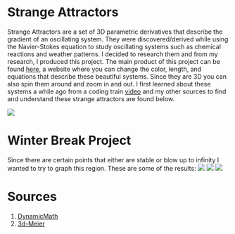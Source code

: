 # Strange Attractors
Strange Attractors are a set of 3D parametric derivatives that describe the gradient of an oscillating system. They were discovered/derived while using the Navier-Stokes equation to study oscillating systems such as chemical reactions and weather patterns. I decided to research them and from my research, I produced this project. The main product of this project can be found [here](https://lucianchauvin.com/StrangeAttractors), a website where you can change the color, length, and equations that describe these beautiful systems. Since they are 3D you can also spin them around and zoom in and out. I first learned about these systems a while ago from a coding train [video](https://www.youtube.com/watch?v=f0lkz2gSsIk) and my other sources to find and understand these strange attractors are found below. 

![](https://github.com/lucianchauvin/StrangeAttractors/blob/master/Halvorsen/halvorsenAttractor.gif)


# Winter Break Project
Since there are certain points that either are stable or blow up to infinity I wanted to try to graph this region. These are some of the results:
![](https://github.com/lucianchauvin/StrangeAttractors/blob/master/1.png)
![](https://github.com/lucianchauvin/StrangeAttractors/blob/master/2.png)
![](https://github.com/lucianchauvin/StrangeAttractors/blob/master/3.png)

# Sources
1. [DynamicMath](https://www.dynamicmath.xyz/strange-attractors/)
2. [3d-Meier](http://www.3d-meier.de/tut19/Seite0.html)
